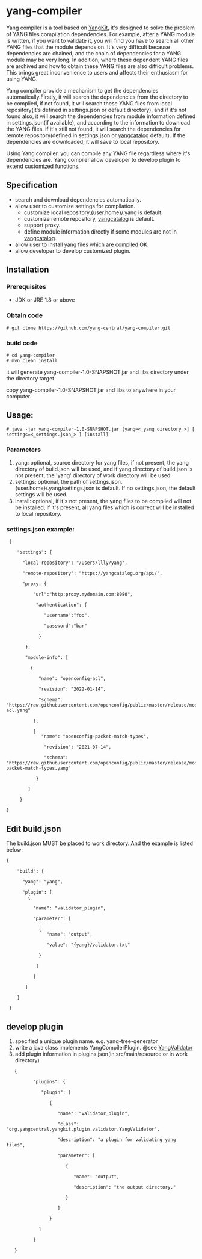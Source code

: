 # yang-compiler
Yang compiler is a tool based on [YangKit](https://github.com/yang-central/yangkit), it's designed to solve the problem of YANG files compilation dependencies.
For example, after a YANG module is written, if you want to validate it, you will find you have to search all other YANG files that the module depends on. It's very
difficult because dependencies are chained, and the chain of dependencies for a YANG module may be very long. In addition,
where these dependent YANG files are archived and how to obtain these YANG files are also difficult problems. This brings great inconvenience to users and 
affects their enthusiasm for using YANG.

Yang compiler provide a mechanism to get the dependencies automatically.Firstly, it will search the dependencies from the directory to be complied, if not found, 
it will search these YANG files from local repository(it's defined in settings.json or default directory), and if it's not found also,
it will search the dependencies from module information defined in settings.json(if available), and according to the
information to download the YANG files. if it's still not found, it will search the dependencies for remote repository(defined in settings.json or 
[yangcatalog](https://yangcatalog.org/api/) default). If the dependencies are downloaded, it will save to local repository.

Using Yang compiler, you can compile any YANG file regardless where it's dependencies are. Yang compiler allow developer to develop 
plugin to extend customized functions.
## Specification
* search and download dependencies automatically.
* allow user to customize settings for compilation.
  * customize local repository,{user.home}/.yang is default.
  * customize remote repository, [yangcatalog](https://yangcatalog.org/api/) is default.
  * support proxy.
  * define module information directly if some modules are not in [yangcatalog](https://yangcatalog.org/api/).
* allow user to install yang files which are compiled OK.
* allow developer to develop customized plugin.


## Installation
### Prerequisites
* JDK or JRE 1.8 or above

### Obtain code
```
# git clone https://github.com/yang-central/yang-compiler.git
```
### build code
```
# cd yang-compiler
# mvn clean install
```
it will generate yang-compiler-1.0-SNAPSHOT.jar and libs directory under the directory target

copy yang-compiler-1.0-SNAPSHOT.jar and libs to anywhere in your computer.

## Usage:
```
# java -jar yang-compiler-1.0-SNAPSHOT.jar [yang=<_yang directory_>] [ settings=<_settings.json_> ] [install]
```
### **Parameters**
1. yang: optional, source directory for yang files, if not present, the yang directory of build.json will be used, and if yang directory of build.json is not present, the 'yang' directory of work directory will be used.
2. settings: optional, the path of settings.json. {user.home}/.yang/settings.json is default. If no settings.json, the default settings will be used.
3. install: optional, if it's not present, the yang files to be complied will not be installed, if it's present, all yang files which is correct will be 
    installed to local repository. 
### settings.json example:
```
 {
   
    "settings": {

      "local-repository": "/Users/llly/yang",

      "remote-repository": "https://yangcatalog.org/api/",
      
      "proxy: {
         
          "url":"http:proxy.mydomain.com:8080",
          
           "authentication": {
              
              "username":"foo",
              
              "password":"bar"
            
            }

       },

       "module-info": [

         {
           
            "name": "openconfig-acl",

            "revision": "2022-01-14",

            "schema": "https://raw.githubusercontent.com/openconfig/public/master/release/models/acl/openconfig-acl.yang"

          },

          {
             "name": "openconfig-packet-match-types",

              "revision": "2021-07-14",

              "schema": "https://raw.githubusercontent.com/openconfig/public/master/release/models/acl/openconfig-packet-match-types.yang"

           }

        ]

     }

}
```
## Edit build.json
The build.json MUST be placed to work directory. And the example is listed below:
```
{

    "build": {

      "yang": "yang",
 
      "plugin": [
        {
   
          "name": "validator_plugin",

          "parameter": [
           
            {
               "name": "output",

               "value": "{yang}/validator.txt"
            
            }
           
           ]
          
          }
         
       ]
   
    }

 }
 ```
## develop plugin
1. specified a unique plugin name. e.g. yang-tree-generator
2. write a java class implements YangCompilerPlugin.
   @see [YangValidator](src/main/java/org/yangcentral/yangkit/plugin/validator/YangValidator.java)
3. add plugin information in plugins.json(in src/main/resource or in work directory)
 ```
    {

           "plugins": {
   
              "plugin": [
   
                 {
   
                    "name": "validator_plugin",

                    "class": "org.yangcentral.yangkit.plugin.validator.YangValidator",
   
                    "description": "a plugin for validating yang files",
   
                    "parameter": [
   
                       {
   
                          "name": "output",
   
                          "description": "the output directory."
   
                       }
   
                    ]
   
                 }
   
             ]
   
           }
   
    }
 ```
